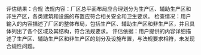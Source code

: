 评估结果：合规
法规内容：厂区总平面布局应合理划分为生产区、辅助生产区和非生产区，各类建筑和设施的布置应符合相关安全和卫生要求。
检查情况：用户输入的内容描述了厂区的整体布局，包括生产区、辅助生产区和非生产区，并且具体列出了各个区域及其结构，符合法规要求。
评估依据：用户提供的内容详细描述了生产区、辅助生产区和非生产区的划分及设施布置，与法规要求相符，未发现合规性问题。